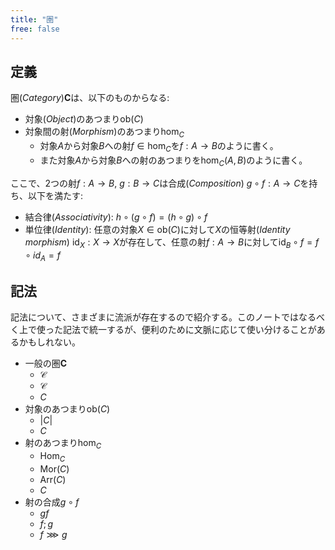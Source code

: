 ```yaml
---
title: "圏"
free: false
---
```


## 定義

圏(*Category*)$\mathbf C$は、以下のものからなる:

- 対象(*Object*)のあつまり$\mathrm{ob}(C)$
- 対象間の射(*Morphism*)のあつまり$\hom_C$
    - 対象$A$から対象$B$への射$f \in \hom_C$を$f : A \to B$のように書く。
    - また対象$A$から対象$B$への射のあつまりを$\hom_C(A, B)$のように書く。

ここで、2つの射$f: A \to B$, $g: B \to C$は合成(*Composition*) $g \circ f: A \to C$を持ち、以下を満たす:

- 結合律(*Associativity*): $h \circ (g \circ f) = (h \circ g) \circ f$
- 単位律(*Identity*): 任意の対象$X \in \mathrm{ob}(C)$に対して$X$の恒等射(*Identity morphism*) $\mathrm{id}_X: X \to X$が存在して、任意の射$f: A \to B$に対して$\mathrm{id}_B \circ f = f \circ id_A = f$

## 記法

記法について、さまざまに流派が存在するので紹介する。このノートではなるべく上で使った記法で統一するが、便利のために文脈に応じて使い分けることがあるかもしれない。

- 一般の圏$\mathbf{C}$
    - $\mathscr C$
    - $\mathcal C$
    - $C$
- 対象のあつまり$\mathrm{ob}(C)$
    - $|{C}|$
    - $C$
- 射のあつまり$\hom_C$
    - $\mathrm{Hom}_C$
    - $\mathrm{Mor}(C)$
    - $\mathrm{Arr}(C)$
    - $C$
- 射の合成$g \circ f$
    - $gf$
    - $f; g$
    - $f \ggg g$



